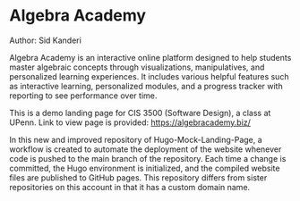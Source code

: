 # Algebra Academy

Author: Sid Kanderi

Algebra Academy is an interactive online platform designed to help students master algebraic concepts through visualizations, manipulatives, and personalized learning experiences.
It includes various helpful features such as interactive learning, personalized modules, and a progress tracker with reporting to see performance over time.

This is a demo landing page for CIS 3500 (Software Design), a class at UPenn. Link to view page is provided: https://algebracademy.biz/

In this new and improved repository of Hugo-Mock-Landing-Page, a workflow is created to automate the deployment of the website whenever code is pushed to the main branch of the repository. Each time a change is committed, the Hugo environment is initialized, and the compiled website files are published to GitHub pages. This repository differs from sister repositories on this account in that it has a custom domain name.
